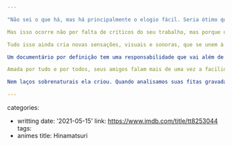 ```yaml
---

"Não sei o que há, mas há principalmente o elogio fácil. Seria ótimo que os críticos falassem a verdade." - Hilda Hilst. Este filme é uma oportunidade perfeita para demonstrar a irrelevância intelectual do espiritismo, mas infelizmente, para os que ainda não conhecem a obra de Hilda Hist, esta pode ser uma péssima porta de entrada, cercada das reverências vazias e, como a própria Hilda coloca na citação, "o elogio fácil".

Mas isso ocorre não por falta de críticos do seu trabalho, mas porque o filme apela para testemunhos que basicamente rasgam seda em elogios vazios sobre a autora. Não se trata de analisar uma pessoa e sua obra, mas apenas de a homenagear. E se o objetivo é apenas elogiar, então o filme de Gabriela Greeb cumpre este objetivo de maneira exemplar, estruturado como uma busca eterna por sinais sonoros em rádio de Hilda em sua casa no campo, recriando a cena e a atmosfera em que isso ocorreu por vários anos com a ajuda de uma atriz, as gravações originais e uma direção que explora com propriedade visual este limiar entre a poesia e a prosa da autora.

Tudo isso ainda cria novas sensações, visuais e sonoras, que se unem à busca do sobrenatural. Note como a câmera foca nos pés das pessoas andando pela floresta, de noite e de dia, para seguir após os chamados por uma resposta pelo ar, pelas folhas das árvores, e por infindáveis fitas magnéticas que se lançam ao infinito, mas que começam (ou terminam?) nas mãos de Hilda. Essa síntese do que a autora significa tem um poder expressivo arrebatador, e poderia estar imortalizado em um quadro estático. Não em um longa metragem.

Um documentário por definição tem uma responsabilidade que vai além de documentar: vai em teoria em busca pela verdade. Mas dificilmente será difícil arrancar a verdade, ou explorar mais de um lado, sobre uma pessoa que já morreu. Através dos seus entes queridos as críticas somem, a pessoa é beatificada. Vira uma santa em formato líquido, vibrante, e que nunca erra.

Amada por tudo e por todos, seus amigos falam mais de uma vez a facilidade com que ela transitava e conversava com pessoas e obras das mais humildes às mais eruditas. Explorando a amizade com físicos teóricos e bebendo de filósofos metafísicos como Kierkegaard, fica fácil entender porque a totalidade dos seus amigos lembram uma elite brasileira no formato classe média "esclarecida", intelectualizada, que come macarrão e bebe vinho até dormir, e vai nos seus sonhos ter seus delírios de poder. Enquanto isso, não vejo em nenhum deles a figura do humilde, do simples, deixando claro que a autora, embora esclarecida em inúmeros níveis, nunca criou nenhum laço mais duradouro do que o tempo para criar mais uma bela história sobre a lenda do bom humilde.

Nem laços sobrenaturais ela criou. Quando analisamos suas fitas gravadas percebemos que seu comportamento em nada difere ao de uma criança mimada e petulante. Certa que basta chamar os nomes certos da maneira certa para que essas figuras já mortas se unam ao seu projeto aparentemente solo, com o tempo ela passa à raiva de não obter resposta e à barganha de quem deseja ansiosamente que tudo aquilo que ela imagina não passe de fé cega. Em determinado momento ela admite para si mesma que a fé brota de cada um; não depende de evidências. Mas logo em seguida conclui: "mas seria tão bom se eu tivesse alguma prova... pelas pessoas que têm medo da morte". Ela se exclui da massa de tementes, mas não desiste da busca. Porque é muito boa, claro.

---
```

categories:
- writting
date: '2021-05-15'
link: https://www.imdb.com/title/tt8253044
tags:
- animes
title: Hinamatsuri
